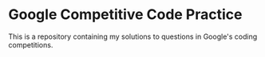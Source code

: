 # Google Competitive Code Practice

This is a repository containing my solutions to questions in Google's coding competitions.

